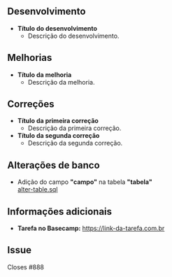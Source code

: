 ## Desenvolvimento
* **Título do desenvolvimento**
  * Descrição do desenvolvimento.

## Melhorias
* **Título da melhoria**
  * Descrição da melhoria.

## Correções
* **Título da primeira correção**
  * Descrição da primeira correção.
* **Título da segunda correção**
  * Descrição da segunda correção.

## Alterações de banco
* Adição do campo **"campo"** na tabela **"tabela"**  
  [alter-table.sql](https://caminho-do-arquivo.sql)

## Informações adicionais
* **Tarefa no Basecamp:** https://link-da-tarefa.com.br

## Issue
Closes #888
